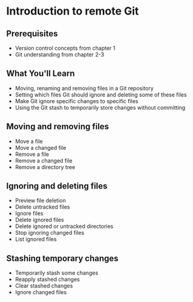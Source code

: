 # Introduction to remote Git
## Prerequisites
* Version control concepts from chapter 1
* Git understanding from chapter 2-3

## What You'll Learn
* Moving, renaming and removing files in a Git repository
* Setting which files Git should ignore and deleting some of these files
* Make Git ignore specific changes to specific files
* Using the Git stash to temporarily store changes without committing

## Moving and removing files
* Move a file
* Move a changed file
* Remove a file
* Remove a changed file
* Remove a directory tree

## Ignoring and deleting files
* Preview file deletion
* Delete untracked files
* Ignore files
* Delete ignored files
* Delete ignored or untracked directories
* Stop ignoring changed files
* List ignored files

## Stashing temporary changes
* Temporarily stash some changes
* Reapply stashed changes
* Clear stashed changes
* Ignore changed files

